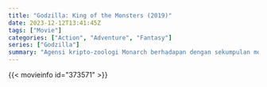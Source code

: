 ```yaml
---
title: "Godzilla: King of the Monsters (2019)"
date: 2023-12-12T13:41:45Z
tags: ["Movie"]
categories: ["Action", "Adventure", "Fantasy"]
series: ["Godzilla"]
summary: "Agensi kripto-zoologi Monarch berhadapan dengan sekumpulan monster seukuran dewa, termasuk Godzilla yang perkasa, yang bertabrakan dengan Mothra, Rodan, dan musuh bebuyutannya, Raja Ghidorah yang berkepala tiga."
---
```



<mux-player stream-type="on-demand"
src="https://kp3d-my.sharepoint.com/personal/ryoo_kp3d_onmicrosoft_com/_layouts/15/download.aspx?share=EZxurJPO8RpIlguMkcdtnOQBS4boPy8CBVHYDF6iLLv9gg" prefer-playback="mse" controls>

</mux-player>


{{< movieinfo id="373571" >}}

<script src="https://cdn.jsdelivr.net/npm/@mux/mux-player"></script>

 <script type="application/ld+json ">
{
"@context": "https://schema.org/",
"@type": "VideoObject",
"name": "Godzilla: King of the Monsters",
"contentUrl": "https://stream.mux.com/WxFRk4KQEa6MLEtzk01yyTYRVC6lelKmJ6MQyQysuVEM.m3u8",
"thumbnailUrl": "https://www.themoviedb.org/t/p/original/zzCGQCJl149j2zHOMzp120mA5s7.jpg?width=314&fit_mode=preserve&time=25",
"uploadDate": "2023-12-12T13:41:45Z",
}

</script>